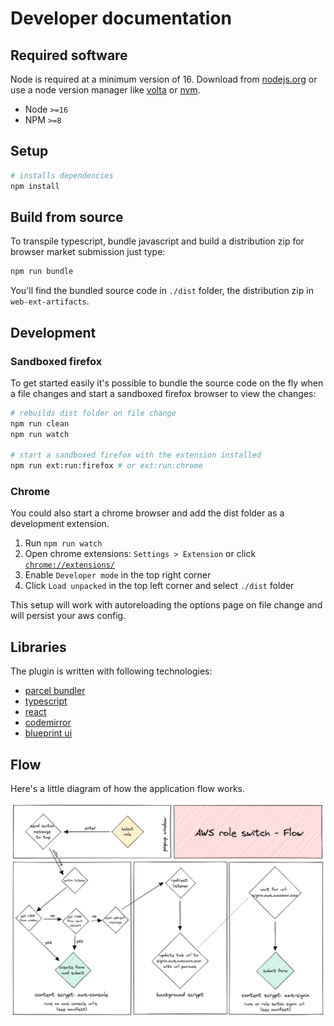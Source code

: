 # Developer documentation

## Required software 

Node is required at a minimum version of 16. Download from [nodejs.org](https://nodejs.org/en/download/) or use a node version manager like [volta](https://volta.sh/) or [nvm](https://github.com/nvm-sh/nvm).

* Node `>=16` 
* NPM `>=8`

## Setup

```sh
# installs dependencies
npm install
```

## Build from source

To transpile typescript, bundle javascript and build a distribution zip for browser market submission just type:

```sh
npm run bundle
```

You'll find the bundled source code in `./dist` folder, the distribution zip in `web-ext-artifacts`.

## Development 

### Sandboxed firefox

To get started easily it's possible to bundle the source code on the fly when a file changes and start a sandboxed firefox browser to view the changes:

```sh
# rebuilds dist folder on file change
npm run clean
npm run watch 

# start a sandboxed firefox with the extension installed
npm run ext:run:firefox # or ext:run:chrome
```

### Chrome

You could also start a chrome browser and add the dist folder as a development extension. 

1. Run `npm run watch`
1. Open chrome extensions: `Settings > Extension` or click [`chrome://extensions/`](chrome://extensions/)
1. Enable `Developer mode` in the top right corner
1. Click `Load unpacked` in the top left corner and select `./dist` folder

This setup will work with autoreloading the options page on file change and will persist your aws config.

## Libraries

The plugin is written with following technologies:

* [parcel bundler](https://parceljs.org/docs/)
* [typescript](https://www.typescriptlang.org/)
* [react](https://reactjs.org/) 
* [codemirror](https://codemirror.net/)
* [blueprint ui](https://blueprintjs.com/docs/)


## Flow

Here's a little diagram of how the application flow works.

<picture>
  <source media="(prefers-color-scheme: dark)" srcset="./flow-dark.png">
  <source media="(prefers-color-scheme: light)" srcset="./flow-light.png">
  <img src="./flow-light.png">
</picture>

